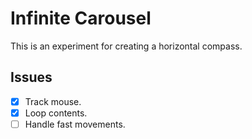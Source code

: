 # Infinite Carousel

This is an experiment for creating a horizontal compass.

## Issues

- [x] Track mouse.
- [x] Loop contents.
- [ ] Handle fast movements.
